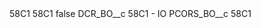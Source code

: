 <?xml version="1.0" encoding="UTF-8"?>
<CustomMetadata xmlns="http://soap.sforce.com/2006/04/metadata" xmlns:xsi="http://www.w3.org/2001/XMLSchema-instance" xmlns:xsd="http://www.w3.org/2001/XMLSchema">
    <description>58C1</description>
    <label>58C1</label>
    <protected>false</protected>
    <values>
        <field>DCR_BO__c</field>
        <value xsi:type="xsd:string">58C1 - IO</value>
    </values>
    <values>
        <field>PCORS_BO__c</field>
        <value xsi:type="xsd:string">58C1</value>
    </values>
</CustomMetadata>
